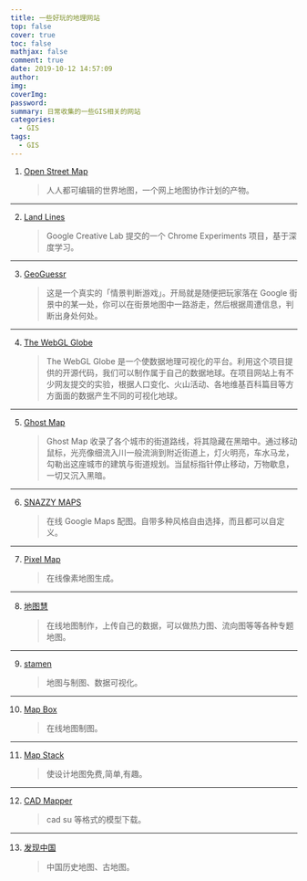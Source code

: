 ```yaml
---
title: 一些好玩的地理网站
top: false
cover: true
toc: false
mathjax: false
comment: true
date: 2019-10-12 14:57:09
author:
img:
coverImg:
password:
summary: 日常收集的一些GIS相关的网站
categories:
  - GIS
tags:
  - GIS
---
```


1. [Open Street Map](https://www.openstreetmap.org)
   > 人人都可编辑的世界地图，一个网上地图协作计划的产物。

---

2. [Land Lines](https://lines.chromeexperiments.com)
   > Google Creative Lab 提交的一个 Chrome Experiments 项目，基于深度学习。

---

3. [GeoGuessr](https://geoguessr.com/)
   > 这是一个真实的「情景判断游戏」。开局就是随便把玩家落在 Google 街景中的某一处，你可以在街景地图中一路游走，然后根据周遭信息，判断出身处何处。

---

4. [The WebGL Globe](https://experiments.withgoogle.com/chrome/globe)
   > The WebGL Globe 是一个使数据地理可视化的平台。利用这个项目提供的开源代码，我们可以制作属于自己的数据地球。在项目网站上有不少网友提交的实验，根据人口变化、火山活动、各地维基百科篇目等方方面面的数据产生不同的可视化地球。

---

5. [Ghost Map](https://ojack.github.io/ghost-map/)
   > Ghost Map 收录了各个城市的街道路线，将其隐藏在黑暗中。通过移动鼠标，光亮像细流入川一般流淌到附近街道上，灯火明亮，车水马龙，勾勒出这座城市的建筑与街道规划。当鼠标指针停止移动，万物歇息，一切又沉入黑暗。

---

6. [SNAZZY MAPS](https://snazzymaps.com)
   > 在线 Google Maps 配图。自带多种风格自由选择，而且都可以自定义。

---

7. [Pixel Map](http://pixelmap.amcharts.com/)
   > 在线像素地图生成。

---

8. [地图慧](http://www.dituhui.com/)
   > 在线地图制作，上传自己的数据，可以做热力图、流向图等等各种专题地图。

---

9. [stamen](https://stamen.com)
   > 地图与制图、数据可视化。

---

10. [Map Box](https://www.mapbox.com/)
    > 在线地图制图。

---

11. [Map Stack](http://mapstack.stamen.com/)
    > 使设计地图免费,简单,有趣。

---

12. [CAD Mapper](https://cadmapper.com/)
    > cad su 等格式的模型下载。

---

13. [发现中国](https://www.ageeye.cn/)
    > 中国历史地图、古地图。
